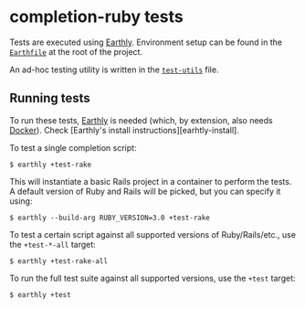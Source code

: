 # completion-ruby tests

Tests are executed using [Earthly]. Environment setup can be found in the
[`Earthfile`](../Earthfile) at the root of the project.

An ad-hoc testing utility is written in the [`test-utils`](./test-utils) file.

## Running tests

To run these tests, [Earthly] is needed (which, by extension, also needs [Docker]).
Check [Earthly's install instructions][earhtly-install].

To test a single completion script:

    $ earthly +test-rake

This will instantiate a basic Rails project in a container to perform the tests.
A default version of Ruby and Rails will be picked, but you can specify it using:

    $ earthly --build-arg RUBY_VERSION=3.0 +test-rake

To test a certain script against all supported versions of Ruby/Rails/etc.,
use the `+test-*-all` target:

    $ earthly +test-rake-all

To run the full test suite against all supported versions, use the `+test` target:

    $ earthly +test


[Docker]: https://docs.docker.com/install/
[Earthly]: https://earthly.dev
[earthly-install]: https://earthly.dev/get-earthly
